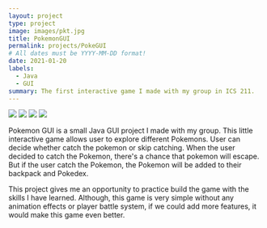 ```yaml
---
layout: project
type: project
image: images/pkt.jpg
title: PokemonGUI
permalink: projects/PokeGUI
# All dates must be YYYY-MM-DD format!
date: 2021-01-20
labels:
  - Java
  - GUI
summary: The first interactive game I made with my group in ICS 211.
---
```


<div class="ui small rounded images">
  <img class="ui image" src="../images/pk1.PNG">
  <img class="ui image" src="../images/pk2.PNG">
  <img class="ui image" src="../images/pk3.PNG">
  <img class="ui image" src="../images/pk4.PNG">
</div>


Pokemon GUI is a small Java GUI project I made with my group. This little interactive game allows user to explore different Pokemons. User can decide whether catch the pokemon or skip catching. When the user decided to catch the Pokemon, there's a chance that pokemon will escape. But if the user catch the Pokemon, the Pokemon will be added to their backpack and Pokedex.

This project gives me an opportunity to practice build the game with the skills I have learned. Although, this game is very simple without any animation effects or player battle system, if we could add more features, it would make this game even better. 
